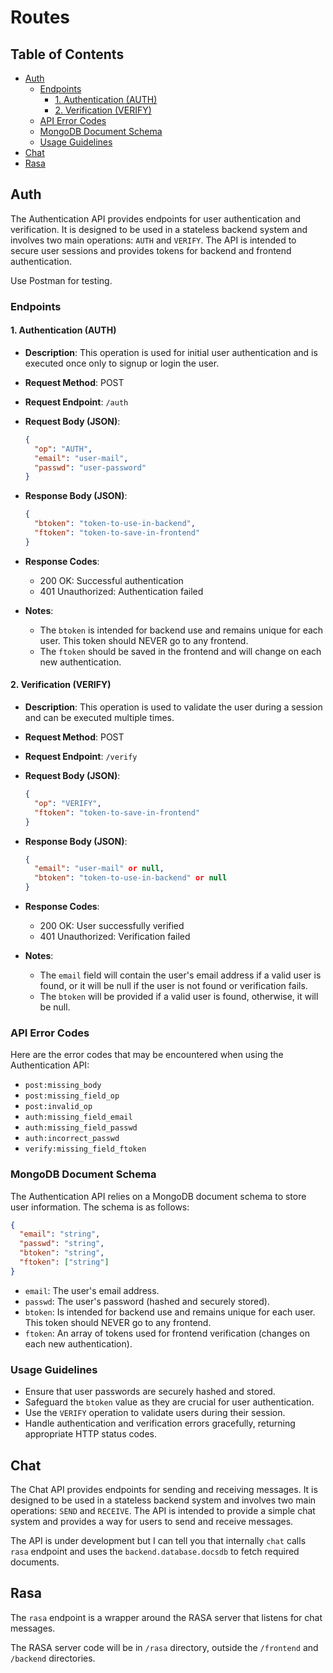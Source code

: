 # Routes

## Table of Contents
- [Auth](#auth)
  - [Endpoints](#endpoints)
    - [1. Authentication (AUTH)](#1-authentication-auth)
    - [2. Verification (VERIFY)](#2-verification-verify)
  - [API Error Codes](#api-error-codes)
  - [MongoDB Document Schema](#mongodb-document-schema)
  - [Usage Guidelines](#usage-guidelines)
- [Chat](#chat)
- [Rasa](#rasa)

## Auth
The Authentication API provides endpoints for user authentication and verification. It is designed to be used in a stateless backend system and involves two main operations: `AUTH` and `VERIFY`. The API is intended to secure user sessions and provides tokens for backend and frontend authentication.

Use Postman for testing.

### Endpoints

#### 1. Authentication (AUTH)
- **Description**: This operation is used for initial user authentication and is executed once only to signup or login the user.
- **Request Method**: POST
- **Request Endpoint**: `/auth`
- **Request Body (JSON)**:
  ```json
  {
    "op": "AUTH",
    "email": "user-mail",
    "passwd": "user-password"
  }
  ```

- **Response Body (JSON)**:
  ```json
  {
    "btoken": "token-to-use-in-backend",
    "ftoken": "token-to-save-in-frontend"
  }
  ```

- **Response Codes**:
  - 200 OK: Successful authentication
  - 401 Unauthorized: Authentication failed
- **Notes**:
  - The `btoken` is intended for backend use and remains unique for each user. This token should NEVER go to any frontend.
  - The `ftoken` should be saved in the frontend and will change on each new authentication.

#### 2. Verification (VERIFY)

- **Description**: This operation is used to validate the user during a session and can be executed multiple times.

- **Request Method**: POST

- **Request Endpoint**: `/verify`

- **Request Body (JSON)**:
  ```json
  {
    "op": "VERIFY",
    "ftoken": "token-to-save-in-frontend"
  }
  ```

- **Response Body (JSON)**:
  ```json
  {
    "email": "user-mail" or null,
    "btoken": "token-to-use-in-backend" or null
  }
  ```

- **Response Codes**:
  - 200 OK: User successfully verified
  - 401 Unauthorized: Verification failed

- **Notes**:
  - The `email` field will contain the user's email address if a valid user is found, or it will be null if the user is not found or verification fails.
  - The `btoken` will be provided if a valid user is found, otherwise, it will be null.

### API Error Codes
Here are the error codes that may be encountered when using the Authentication API:

- `post:missing_body`
- `post:missing_field_op`
- `post:invalid_op`
- `auth:missing_field_email`
- `auth:missing_field_passwd`
- `auth:incorrect_passwd`
- `verify:missing_field_ftoken`

### MongoDB Document Schema
The Authentication API relies on a MongoDB document schema to store user information. The schema is as follows:

```json
{
  "email": "string",
  "passwd": "string",
  "btoken": "string",
  "ftoken": ["string"]
}
```

- `email`: The user's email address.
- `passwd`: The user's password (hashed and securely stored).
- `btoken`: Is intended for backend use and remains unique for each user. This token should NEVER go to any frontend.
- `ftoken`: An array of tokens used for frontend verification (changes on each new authentication).

### Usage Guidelines
- Ensure that user passwords are securely hashed and stored.
- Safeguard the `btoken` value as they are crucial for user authentication.
- Use the `VERIFY` operation to validate users during their session.
- Handle authentication and verification errors gracefully, returning appropriate HTTP status codes.


## Chat
The Chat API provides endpoints for sending and receiving messages. It is designed to be used in a stateless backend system and involves two main operations: `SEND` and `RECEIVE`. The API is intended to provide a simple chat system and provides a way for users to send and receive messages.

The API is under development but I can tell you that internally `chat` calls `rasa` endpoint and uses the `backend.database.docsdb` to fetch required documents.

## Rasa
The `rasa` endpoint is a wrapper around the RASA server that listens for chat messages.

The RASA server code will be in `/rasa` directory, outside the `/frontend` and `/backend` directories.
